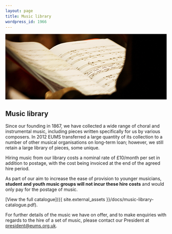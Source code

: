```yaml
---
layout: page
title: Music library
wordpress_id: 1966
---
```


![](/assets/img/library.jpg)

## Music library

Since our founding in 1867, we have collected a wide range of choral and instrumental music, including pieces written specifically for us by various composers. In 2012 EUMS transferred a large quantity of its collection to a number of other musical organisations on long-term loan; however, we still retain a large library of pieces, some unique.

Hiring music from our library costs a nominal rate of &pound;10/month per set
in addition to postage, with the cost being invoiced at the end of the agreed
hire period.

As part of our aim to increase the ease of provision to younger musicians,
**student and youth music groups will not incur these hire costs** and would
only pay for the postage of music.

[View the full catalogue]({{ site.external_assets }}/docs/music-library-catalogue.pdf).

For further details of the music we have on offer, and to make enquiries with
regards to the hire of a set of music, please contact our President at
[president@eums.org.uk](president@eums.org.uk).
